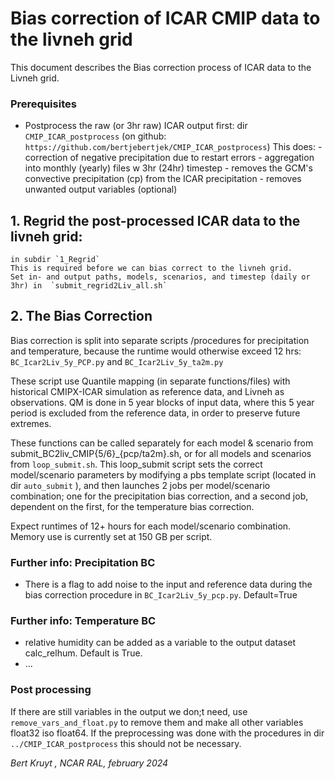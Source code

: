 # Bias correction of ICAR CMIP data to the livneh grid

This document describes the Bias correction process of ICAR data to the Livneh grid.

### Prerequisites
 - Postprocess the raw (or 3hr raw) ICAR output first: dir `CMIP_ICAR_postprocess` (on github: `https://github.com/bertjebertjek/CMIP_ICAR_postprocess`)
    This does:
        - correction of negative precipitation due to restart errors
        - aggregation into monthly (yearly) files w 3hr (24hr) timestep
        - removes the GCM's convective precipitation (cp) from the ICAR precipitation
        - removes unwanted output variables (optional)


## 1. Regrid the post-processed ICAR data to the livneh grid:
    in subdir `1_Regrid`
    This is required before we can bias correct to the livneh grid.
    Set in- and output paths, models, scenarios, and timestep (daily or 3hr) in  `submit_regrid2Liv_all.sh`



## 2. The Bias Correction

Bias correction is split into separate scripts /procedures for precipitation and temperature, because the runtime would otherwise exceed 12 hrs: `BC_Icar2Liv_5y_PCP.py` and `BC_Icar2Liv_5y_ta2m.py`

These script use Quantile mapping (in separate functions/files) with historical CMIPX-ICAR simulation as reference data, and Livneh as observations. QM is done in 5 year blocks of input data, where this 5 year period is excluded from the reference data, in order to preserve future extremes.

These functions can be called separately for each model & scenario from submit_BC2liv_CMIP{5/6}_{pcp/ta2m}.sh, or for all models and scenarios from `loop_submit.sh`. This loop_submit script sets the correct model/scenario parameters by modifying a pbs template script (located in dir `auto_submit` ), and then launches 2 jobs per model/scenario combination; one for the precipitation bias correction, and a second job, dependent on the first, for the temperature bias correction.

Expect runtimes of 12+ hours for each model/scenario combination. Memory use is currently set at 150 GB per script.

### Further info: Precipitation BC
- There is a flag to add noise to the input and reference data during the bias correction procedure in `BC_Icar2Liv_5y_pcp.py`. Default=True


### Further info: Temperature BC
- relative humidity can be added as a variable to the output dataset calc_relhum. Default is True.
- ...



### Post processing
If there are still variables in the output we don;t need, use `remove_vars_and_float.py` to remove them and make all other variables float32 iso float64. If the preprocessing was done with the procedures in dir `../CMIP_ICAR_postprocess` this should not be necessary.



_Bert Kruyt , NCAR RAL, february 2024_


